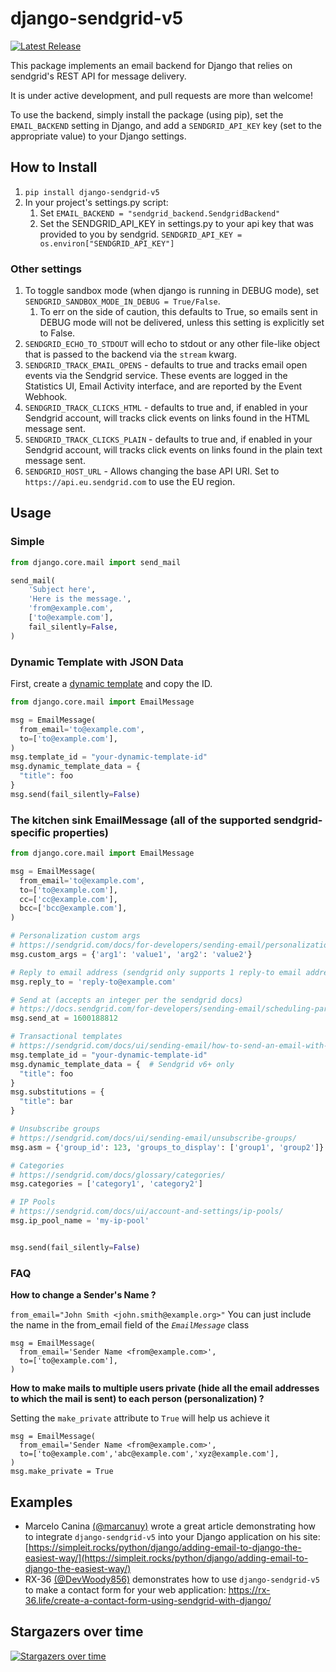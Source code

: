 # django-sendgrid-v5

[![Latest Release](https://img.shields.io/pypi/v/django-sendgrid-v5.svg)](https://pypi.python.org/pypi/django-sendgrid-v5/)

This package implements an email backend for Django that relies on sendgrid's REST API for message delivery.

It is under active development, and pull requests are more than welcome\!

To use the backend, simply install the package (using pip), set the `EMAIL_BACKEND` setting in Django, and add a `SENDGRID_API_KEY` key (set to the appropriate value) to your Django settings.

## How to Install

1. `pip install django-sendgrid-v5`
2. In your project's settings.py script:
    1. Set `EMAIL_BACKEND = "sendgrid_backend.SendgridBackend"`
    2. Set the SENDGRID\_API\_KEY in settings.py to your api key that was provided to you by sendgrid. `SENDGRID_API_KEY = os.environ["SENDGRID_API_KEY"]`

### Other settings

1. To toggle sandbox mode (when django is running in DEBUG mode), set `SENDGRID_SANDBOX_MODE_IN_DEBUG = True/False`.
    1. To err on the side of caution, this defaults to True, so emails sent in DEBUG mode will not be delivered, unless this setting is explicitly set to False.
1. `SENDGRID_ECHO_TO_STDOUT` will echo to stdout or any other file-like
    object that is passed to the backend via the `stream` kwarg.
1. `SENDGRID_TRACK_EMAIL_OPENS` - defaults to true and tracks email open events via the Sendgrid service. These events are logged in the Statistics UI, Email Activity interface, and are reported by the Event Webhook.
1. `SENDGRID_TRACK_CLICKS_HTML` - defaults to true and, if enabled in your Sendgrid account, will tracks click events on links found in the HTML message sent.
1. `SENDGRID_TRACK_CLICKS_PLAIN` - defaults to true and, if enabled in your Sendgrid account, will tracks click events on links found in the plain text message sent.
1. `SENDGRID_HOST_URL` - Allows changing the base API URI. Set to `https://api.eu.sendgrid.com` to use the EU region.

## Usage

### Simple

```python
from django.core.mail import send_mail

send_mail(
    'Subject here',
    'Here is the message.',
    'from@example.com',
    ['to@example.com'],
    fail_silently=False,
)
```

### Dynamic Template with JSON Data

First, create a [dynamic template](https://mc.sendgrid.com/dynamic-templates) and copy the ID.

```python
from django.core.mail import EmailMessage

msg = EmailMessage(
  from_email='to@example.com',
  to=['to@example.com'],
)
msg.template_id = "your-dynamic-template-id"
msg.dynamic_template_data = {
  "title": foo
}
msg.send(fail_silently=False)
```

### The kitchen sink EmailMessage (all of the supported sendgrid-specific properties)

```python
from django.core.mail import EmailMessage

msg = EmailMessage(
  from_email='to@example.com',
  to=['to@example.com'],
  cc=['cc@example.com'],
  bcc=['bcc@example.com'],
)

# Personalization custom args
# https://sendgrid.com/docs/for-developers/sending-email/personalizations/
msg.custom_args = {'arg1': 'value1', 'arg2': 'value2'}

# Reply to email address (sendgrid only supports 1 reply-to email address)
msg.reply_to = 'reply-to@example.com'

# Send at (accepts an integer per the sendgrid docs)
# https://docs.sendgrid.com/for-developers/sending-email/scheduling-parameters#send-at
msg.send_at = 1600188812

# Transactional templates
# https://sendgrid.com/docs/ui/sending-email/how-to-send-an-email-with-dynamic-transactional-templates/
msg.template_id = "your-dynamic-template-id"
msg.dynamic_template_data = {  # Sendgrid v6+ only
  "title": foo
}
msg.substitutions = {
  "title": bar
}

# Unsubscribe groups
# https://sendgrid.com/docs/ui/sending-email/unsubscribe-groups/
msg.asm = {'group_id': 123, 'groups_to_display': ['group1', 'group2']}

# Categories
# https://sendgrid.com/docs/glossary/categories/
msg.categories = ['category1', 'category2']

# IP Pools
# https://sendgrid.com/docs/ui/account-and-settings/ip-pools/
msg.ip_pool_name = 'my-ip-pool'


msg.send(fail_silently=False)
```


### FAQ
**How to change a Sender's Name ?**


`from_email="John Smith <john.smith@example.org>"`
You can just include the name in the from_email field of the _```EmailMessage```_ class 

```
msg = EmailMessage(
  from_email='Sender Name <from@example.com>',
  to=['to@example.com'],
)
```

**How to make mails to multiple users private (hide all the email addresses to which the mail is sent) to each person (personalization) ?**


Setting the `make_private` attribute to `True` will help us achieve it
```
msg = EmailMessage(
  from_email='Sender Name <from@example.com>',
  to=['to@example.com','abc@example.com','xyz@example.com'],
)
msg.make_private = True
```

## Examples

- Marcelo Canina [(@marcanuy)](https://github.com/marcanuy) wrote a great article demonstrating how to integrate `django-sendgrid-v5` into your Django application on his site: [https://simpleit.rocks/python/django/adding-email-to-django-the-easiest-way/](https://simpleit.rocks/python/django/adding-email-to-django-the-easiest-way/)
- RX-36 [(@DevWoody856)](https://github.com/DevWoody856) demonstrates how to use `django-sendgrid-v5` to make a contact form for your web application: https://rx-36.life/create-a-contact-form-using-sendgrid-with-django/


## Stargazers over time

[![Stargazers over time](https://starchart.cc/sklarsa/django-sendgrid-v5.svg)](https://starchart.cc/sklarsa/django-sendgrid-v5)

